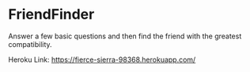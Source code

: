 # FriendFinder

Answer a few basic questions and then find the friend with the greatest compatibility.

Heroku Link: https://fierce-sierra-98368.herokuapp.com/

